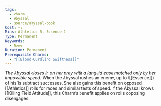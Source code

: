 ```yaml
---
tags:
  - charm
  - Abyssal
  - source/abyssal-book
Cost: —; 
Mins: Athletics 5, Essence 2
Type: Permanent
Keywords:
  - None
Duration: Permanent
Prerequisite Charms:
  - "[[Blood-Curdling Swiftness]]"
---
```

*The Abyssal closes in on her prey with a languid ease matched only by her impossible speed.*
When the Abyssal rushes an enemy, up to ([[Essence]]) of his 1s subtract successes. She also gains this benefit on opposed [[Athletics]] rolls for races and similar tests of speed.
If the Abyssal knows [[Killing Field Attitude]], this Charm’s benefit applies on rolls opposing disengages.